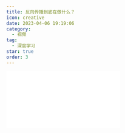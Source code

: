 ```yaml
---
title: 反向传播到底在做什么？
icon: creative
date: 2023-04-06 19:19:06
category:
  - 视频
tag:
  - 深度学习
star: true
order: 3
---
```



<div class="video-container">
  <iframe src="//player.bilibili.com/player.html?aid=697165450&bvid=BV1gm4y1B7Gk&cid=1085432631&page=1" scrolling="no" border="0" frameborder="no" framespacing="0" allowfullscreen="true"> </iframe>
</div>
